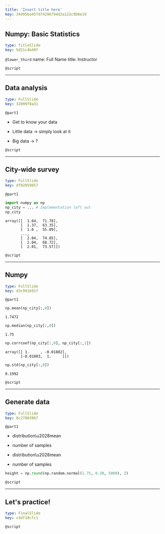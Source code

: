 ```yaml
---
title: 'Insert title here'
key: 34495ba457d74296794d2a122c9b6e19
---
```


## Numpy: Basic Statistics

```yaml
type: TitleSlide
key: 5d21c4b49f
```

`@lower_third`
name: Full Name
title: Instructor

`@script`


---

## Data analysis

```yaml
type: FullSlide
key: 32899f8a31
```

`@part1`
- Get to know your data

- Little data -> simply look at it

- Big data -> ?

`@script`


---

## City-wide survey

```yaml
type: FullSlide
key: df02059657
```

`@part1`
```py
import numpy as np
np_city = ... # Implementation left out
np_city
```

```out
array([[  1.64,  71.78],
       [  1.37,  63.35],
       [  1.6 ,  55.09],
       ...,
       [  2.04,  74.85],
       [  2.04,  68.72],
       [  2.01,  73.57]])
```

`@script`


---

## Numpy

```yaml
type: FullSlide
key: d3c991b91f
```

`@part1`
```py
np.mean(np_city[:,0])
```

```out
1.7472
```

```py
np.median(np_city[:,0])
```

```out
1.75
```

```py
np.corrcoef(np_city[:,0], np_city[:,1])
```

```out
array([[ 1.     , -0.01802],
       [-0.01803,  1.     ]])
```

```py
np.std(np_city[:,0])
```

```out
0.1992
```

`@script`


---

## Generate data

```yaml
type: FullSlide
key: 0c27803967
```

`@part1`
- distribution\u2028mean

- number of samples
- distribution\u2028mean

- number of samples

```py
height = np.round(np.random.normal(1.75, 0.20, 5000), 2)
```

`@script`


---

## Let's practice!

```yaml
type: FinalSlide
key: c4df18cfc1
```

`@script`
